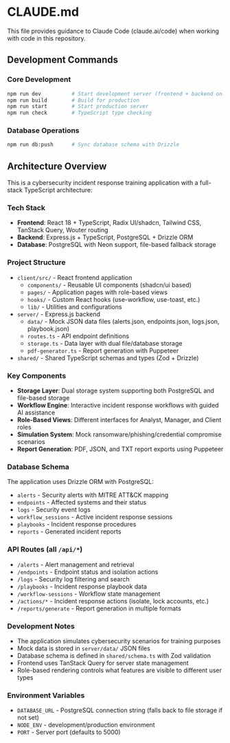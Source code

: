 # CLAUDE.md

This file provides guidance to Claude Code (claude.ai/code) when working with code in this repository.

## Development Commands

### Core Development
```bash
npm run dev          # Start development server (frontend + backend on port 5000)
npm run build        # Build for production
npm run start        # Start production server
npm run check        # TypeScript type checking
```

### Database Operations
```bash
npm run db:push      # Sync database schema with Drizzle
```

## Architecture Overview

This is a cybersecurity incident response training application with a full-stack TypeScript architecture:

### Tech Stack
- **Frontend**: React 18 + TypeScript, Radix UI/shadcn, Tailwind CSS, TanStack Query, Wouter routing
- **Backend**: Express.js + TypeScript, PostgreSQL + Drizzle ORM
- **Database**: PostgreSQL with Neon support, file-based fallback storage

### Project Structure
- `client/src/` - React frontend application
  - `components/` - Reusable UI components (shadcn/ui based)
  - `pages/` - Application pages with role-based views
  - `hooks/` - Custom React hooks (use-workflow, use-toast, etc.)
  - `lib/` - Utilities and configurations
- `server/` - Express.js backend
  - `data/` - Mock JSON data files (alerts.json, endpoints.json, logs.json, playbook.json)
  - `routes.ts` - API endpoint definitions
  - `storage.ts` - Data layer with dual file/database storage
  - `pdf-generator.ts` - Report generation with Puppeteer
- `shared/` - Shared TypeScript schemas and types (Zod + Drizzle)

### Key Components
- **Storage Layer**: Dual storage system supporting both PostgreSQL and file-based storage
- **Workflow Engine**: Interactive incident response workflows with guided AI assistance
- **Role-Based Views**: Different interfaces for Analyst, Manager, and Client roles
- **Simulation System**: Mock ransomware/phishing/credential compromise scenarios
- **Report Generation**: PDF, JSON, and TXT report exports using Puppeteer

### Database Schema
The application uses Drizzle ORM with PostgreSQL:
- `alerts` - Security alerts with MITRE ATT&CK mapping
- `endpoints` - Affected systems and their status
- `logs` - Security event logs
- `workflow_sessions` - Active incident response sessions
- `playbooks` - Incident response procedures
- `reports` - Generated incident reports

### API Routes (all `/api/*`)
- `/alerts` - Alert management and retrieval
- `/endpoints` - Endpoint status and isolation actions
- `/logs` - Security log filtering and search
- `/playbooks` - Incident response playbook data
- `/workflow-sessions` - Workflow state management
- `/actions/*` - Incident response actions (isolate, lock accounts, etc.)
- `/reports/generate` - Report generation in multiple formats

### Development Notes
- The application simulates cybersecurity scenarios for training purposes
- Mock data is stored in `server/data/` JSON files
- Database schema is defined in `shared/schema.ts` with Zod validation
- Frontend uses TanStack Query for server state management
- Role-based rendering controls what features are visible to different user types

### Environment Variables
- `DATABASE_URL` - PostgreSQL connection string (falls back to file storage if not set)
- `NODE_ENV` - development/production environment
- `PORT` - Server port (defaults to 5000)